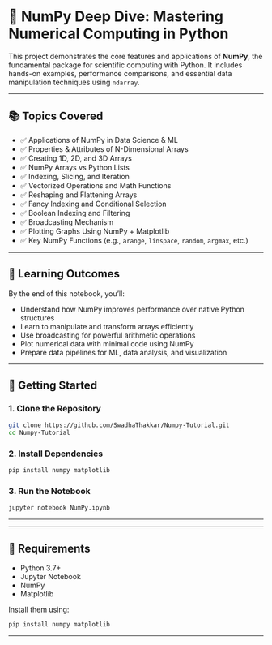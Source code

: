 # 🔢 NumPy Deep Dive: Mastering Numerical Computing in Python

This project demonstrates the core features and applications of **NumPy**, the fundamental package for scientific computing with Python. It includes hands-on examples, performance comparisons, and essential data manipulation techniques using `ndarray`.

---

## 📚 Topics Covered

- ✅ Applications of NumPy in Data Science & ML  
- ✅ Properties & Attributes of N-Dimensional Arrays  
- ✅ Creating 1D, 2D, and 3D Arrays  
- ✅ NumPy Arrays vs Python Lists  
- ✅ Indexing, Slicing, and Iteration  
- ✅ Vectorized Operations and Math Functions  
- ✅ Reshaping and Flattening Arrays  
- ✅ Fancy Indexing and Conditional Selection  
- ✅ Boolean Indexing and Filtering  
- ✅ Broadcasting Mechanism  
- ✅ Plotting Graphs Using NumPy + Matplotlib  
- ✅ Key NumPy Functions (e.g., `arange`, `linspace`, `random`, `argmax`, etc.)

---

## 🧠 Learning Outcomes

By the end of this notebook, you’ll:

- Understand how NumPy improves performance over native Python structures  
- Learn to manipulate and transform arrays efficiently  
- Use broadcasting for powerful arithmetic operations  
- Plot numerical data with minimal code using NumPy  
- Prepare data pipelines for ML, data analysis, and visualization

---

## 🚀 Getting Started

### 1. Clone the Repository

```bash
git clone https://github.com/SwadhaThakkar/Numpy-Tutorial.git
cd Numpy-Tutorial
```

### 2. Install Dependencies

```bash
pip install numpy matplotlib
```

### 3. Run the Notebook

```bash
jupyter notebook NumPy.ipynb
```

---

---

## 🔧 Requirements

- Python 3.7+
- Jupyter Notebook
- NumPy
- Matplotlib

Install them using:

```bash
pip install numpy matplotlib
```

---
